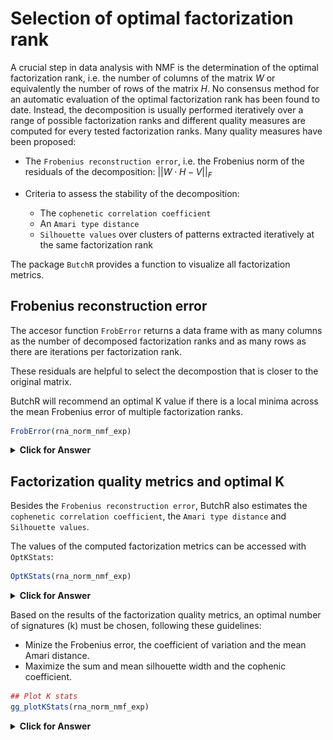 # Selection of optimal factorization rank

A crucial step in data analysis with NMF is the determination of the
optimal factorization rank, i.e. the number of columns of the matrix *W*
or equivalently the number of rows of the matrix *H*. No consensus
method for an automatic evaluation of the optimal factorization rank has
been found to date. Instead, the decomposition is usually performed
iteratively over a range of possible factorization ranks and different
quality measures are computed for every tested factorization ranks. Many
quality measures have been proposed:

-   The `Frobenius reconstruction error`, i.e. the Frobenius norm of the
    residuals of the decomposition:
    \|\|*W* ⋅ *H* − *V*\|\|<sub>*F*</sub>

-   Criteria to assess the stability of the decomposition:

    -   The `cophenetic correlation coefficient`
    -   An `Amari type distance`
    -   `Silhouette values` over clusters of patterns extracted
        iteratively at the same factorization rank

The package `ButchR` provides a function to visualize all factorization
metrics.



## Frobenius reconstruction error

The accesor function `FrobError` returns a data frame with as many columns as the number of 
decomposed factorization ranks and as many rows as there are iterations per
factorization rank.

These residuals are helpful to select the decompostion that is closer to the original matrix.

ButchR will recommend an optimal K value if there is a local minima across the mean Frobenius error of multiple factorization ranks.

```r
FrobError(rna_norm_nmf_exp)
```

<details>
<summary><b>Click for Answer</b></summary>

```
## [1] "\nNo optimal K found, please select manualy\n"
```

<table>
 <thead>
  <tr>
   <th style="text-align:right;"> k2 </th>
   <th style="text-align:right;"> k3 </th>
   <th style="text-align:right;"> k4 </th>
   <th style="text-align:right;"> k5 </th>
   <th style="text-align:right;"> k6 </th>
   <th style="text-align:right;"> k7 </th>
   <th style="text-align:right;"> k8 </th>
   <th style="text-align:right;"> k9 </th>
   <th style="text-align:right;"> k10 </th>
  </tr>
 </thead>
<tbody>
  <tr>
   <td style="text-align:right;"> 0.1975693 </td>
   <td style="text-align:right;"> 0.1833415 </td>
   <td style="text-align:right;"> 0.1671235 </td>
   <td style="text-align:right;"> 0.1532516 </td>
   <td style="text-align:right;"> 0.1481093 </td>
   <td style="text-align:right;"> 0.1340936 </td>
   <td style="text-align:right;"> 0.1367746 </td>
   <td style="text-align:right;"> 0.1352234 </td>
   <td style="text-align:right;"> 0.1176797 </td>
  </tr>
  <tr>
   <td style="text-align:right;"> 0.1968017 </td>
   <td style="text-align:right;"> 0.1816921 </td>
   <td style="text-align:right;"> 0.1629583 </td>
   <td style="text-align:right;"> 0.1545430 </td>
   <td style="text-align:right;"> 0.1470479 </td>
   <td style="text-align:right;"> 0.1380185 </td>
   <td style="text-align:right;"> 0.1313077 </td>
   <td style="text-align:right;"> 0.1300730 </td>
   <td style="text-align:right;"> 0.1169848 </td>
  </tr>
  <tr>
   <td style="text-align:right;"> 0.1973312 </td>
   <td style="text-align:right;"> 0.1792726 </td>
   <td style="text-align:right;"> 0.1674623 </td>
   <td style="text-align:right;"> 0.1527080 </td>
   <td style="text-align:right;"> 0.1452187 </td>
   <td style="text-align:right;"> 0.1325158 </td>
   <td style="text-align:right;"> 0.1341041 </td>
   <td style="text-align:right;"> 0.1318661 </td>
   <td style="text-align:right;"> 0.1200745 </td>
  </tr>
  <tr>
   <td style="text-align:right;"> 0.1965124 </td>
   <td style="text-align:right;"> 0.1770754 </td>
   <td style="text-align:right;"> 0.1614196 </td>
   <td style="text-align:right;"> 0.1540932 </td>
   <td style="text-align:right;"> 0.1437228 </td>
   <td style="text-align:right;"> 0.1324107 </td>
   <td style="text-align:right;"> 0.1272746 </td>
   <td style="text-align:right;"> 0.1293386 </td>
   <td style="text-align:right;"> 0.1176948 </td>
  </tr>
  <tr>
   <td style="text-align:right;"> 0.1968222 </td>
   <td style="text-align:right;"> 0.1763261 </td>
   <td style="text-align:right;"> 0.1655435 </td>
   <td style="text-align:right;"> 0.1521472 </td>
   <td style="text-align:right;"> 0.1438162 </td>
   <td style="text-align:right;"> 0.1389070 </td>
   <td style="text-align:right;"> 0.1308415 </td>
   <td style="text-align:right;"> 0.1295302 </td>
   <td style="text-align:right;"> 0.1155311 </td>
  </tr>
  <tr>
   <td style="text-align:right;"> 0.1977374 </td>
   <td style="text-align:right;"> 0.1870041 </td>
   <td style="text-align:right;"> 0.1622449 </td>
   <td style="text-align:right;"> 0.1507951 </td>
   <td style="text-align:right;"> 0.1465456 </td>
   <td style="text-align:right;"> 0.1379959 </td>
   <td style="text-align:right;"> 0.1390313 </td>
   <td style="text-align:right;"> 0.1243427 </td>
   <td style="text-align:right;"> 0.1211344 </td>
  </tr>
  <tr>
   <td style="text-align:right;"> 0.1963016 </td>
   <td style="text-align:right;"> 0.1832476 </td>
   <td style="text-align:right;"> 0.1610669 </td>
   <td style="text-align:right;"> 0.1517311 </td>
   <td style="text-align:right;"> 0.1495082 </td>
   <td style="text-align:right;"> 0.1414465 </td>
   <td style="text-align:right;"> 0.1323888 </td>
   <td style="text-align:right;"> 0.1272976 </td>
   <td style="text-align:right;"> 0.1230526 </td>
  </tr>
  <tr>
   <td style="text-align:right;"> 0.1987224 </td>
   <td style="text-align:right;"> 0.1787391 </td>
   <td style="text-align:right;"> 0.1606174 </td>
   <td style="text-align:right;"> 0.1531967 </td>
   <td style="text-align:right;"> 0.1403434 </td>
   <td style="text-align:right;"> 0.1394498 </td>
   <td style="text-align:right;"> 0.1359764 </td>
   <td style="text-align:right;"> 0.1341932 </td>
   <td style="text-align:right;"> 0.1184785 </td>
  </tr>
  <tr>
   <td style="text-align:right;"> 0.1974589 </td>
   <td style="text-align:right;"> 0.1766975 </td>
   <td style="text-align:right;"> 0.1628189 </td>
   <td style="text-align:right;"> 0.1513562 </td>
   <td style="text-align:right;"> 0.1415927 </td>
   <td style="text-align:right;"> 0.1410059 </td>
   <td style="text-align:right;"> 0.1366363 </td>
   <td style="text-align:right;"> 0.1267888 </td>
   <td style="text-align:right;"> 0.1273292 </td>
  </tr>
  <tr>
   <td style="text-align:right;"> 0.1971803 </td>
   <td style="text-align:right;"> 0.1785069 </td>
   <td style="text-align:right;"> 0.1713303 </td>
   <td style="text-align:right;"> 0.1591989 </td>
   <td style="text-align:right;"> 0.1381672 </td>
   <td style="text-align:right;"> 0.1319049 </td>
   <td style="text-align:right;"> 0.1371715 </td>
   <td style="text-align:right;"> 0.1273660 </td>
   <td style="text-align:right;"> 0.1233168 </td>
  </tr>
</tbody>
</table>
</details>



## Factorization quality metrics and optimal K

Besides the `Frobenius reconstruction error`, ButchR also estimates the `cophenetic correlation coefficient`, the `Amari type distance` and `Silhouette values`.

The values of the computed factorization metrics can be accessed with
`OptKStats`:


```r
OptKStats(rna_norm_nmf_exp)
```

<details>
<summary><b>Click for Answer</b></summary>

<table>
 <thead>
  <tr>
   <th style="text-align:left;"> rank_id </th>
   <th style="text-align:right;"> k </th>
   <th style="text-align:right;"> FrobError_min </th>
   <th style="text-align:right;"> FrobError_mean </th>
   <th style="text-align:right;"> FrobError_sd </th>
   <th style="text-align:right;"> FrobError_cv </th>
   <th style="text-align:right;"> sumSilWidth </th>
   <th style="text-align:right;"> meanSilWidth </th>
   <th style="text-align:right;"> copheneticCoeff </th>
   <th style="text-align:right;"> meanAmariDist </th>
  </tr>
 </thead>
<tbody>
  <tr>
   <td style="text-align:left;"> k2 </td>
   <td style="text-align:right;"> 2 </td>
   <td style="text-align:right;"> 0.1963016 </td>
   <td style="text-align:right;"> 0.1972437 </td>
   <td style="text-align:right;"> 0.0006984 </td>
   <td style="text-align:right;"> 0.0035407 </td>
   <td style="text-align:right;"> 19.77115 </td>
   <td style="text-align:right;"> 0.9885575 </td>
   <td style="text-align:right;"> 0.9773151 </td>
   <td style="text-align:right;"> 0.0027460 </td>
  </tr>
  <tr>
   <td style="text-align:left;"> k3 </td>
   <td style="text-align:right;"> 3 </td>
   <td style="text-align:right;"> 0.1763261 </td>
   <td style="text-align:right;"> 0.1801903 </td>
   <td style="text-align:right;"> 0.0035052 </td>
   <td style="text-align:right;"> 0.0194528 </td>
   <td style="text-align:right;"> 22.77287 </td>
   <td style="text-align:right;"> 0.7590957 </td>
   <td style="text-align:right;"> 0.8144873 </td>
   <td style="text-align:right;"> 0.0533091 </td>
  </tr>
  <tr>
   <td style="text-align:left;"> k4 </td>
   <td style="text-align:right;"> 4 </td>
   <td style="text-align:right;"> 0.1606174 </td>
   <td style="text-align:right;"> 0.1642586 </td>
   <td style="text-align:right;"> 0.0034874 </td>
   <td style="text-align:right;"> 0.0212309 </td>
   <td style="text-align:right;"> 31.81031 </td>
   <td style="text-align:right;"> 0.7952578 </td>
   <td style="text-align:right;"> 0.7598790 </td>
   <td style="text-align:right;"> 0.0437001 </td>
  </tr>
  <tr>
   <td style="text-align:left;"> k5 </td>
   <td style="text-align:right;"> 5 </td>
   <td style="text-align:right;"> 0.1507951 </td>
   <td style="text-align:right;"> 0.1533021 </td>
   <td style="text-align:right;"> 0.0023846 </td>
   <td style="text-align:right;"> 0.0155550 </td>
   <td style="text-align:right;"> 25.97285 </td>
   <td style="text-align:right;"> 0.5194569 </td>
   <td style="text-align:right;"> 0.6734895 </td>
   <td style="text-align:right;"> 0.0851761 </td>
  </tr>
  <tr>
   <td style="text-align:left;"> k6 </td>
   <td style="text-align:right;"> 6 </td>
   <td style="text-align:right;"> 0.1381672 </td>
   <td style="text-align:right;"> 0.1444072 </td>
   <td style="text-align:right;"> 0.0035920 </td>
   <td style="text-align:right;"> 0.0248740 </td>
   <td style="text-align:right;"> 33.09691 </td>
   <td style="text-align:right;"> 0.5516152 </td>
   <td style="text-align:right;"> 0.6077940 </td>
   <td style="text-align:right;"> 0.0875744 </td>
  </tr>
  <tr>
   <td style="text-align:left;"> k7 </td>
   <td style="text-align:right;"> 7 </td>
   <td style="text-align:right;"> 0.1319049 </td>
   <td style="text-align:right;"> 0.1367749 </td>
   <td style="text-align:right;"> 0.0036902 </td>
   <td style="text-align:right;"> 0.0269798 </td>
   <td style="text-align:right;"> 38.07320 </td>
   <td style="text-align:right;"> 0.5439029 </td>
   <td style="text-align:right;"> 0.6412591 </td>
   <td style="text-align:right;"> 0.0939794 </td>
  </tr>
  <tr>
   <td style="text-align:left;"> k8 </td>
   <td style="text-align:right;"> 8 </td>
   <td style="text-align:right;"> 0.1272746 </td>
   <td style="text-align:right;"> 0.1341507 </td>
   <td style="text-align:right;"> 0.0036326 </td>
   <td style="text-align:right;"> 0.0270786 </td>
   <td style="text-align:right;"> 34.12018 </td>
   <td style="text-align:right;"> 0.4265023 </td>
   <td style="text-align:right;"> 0.5583952 </td>
   <td style="text-align:right;"> 0.1325817 </td>
  </tr>
  <tr>
   <td style="text-align:left;"> k9 </td>
   <td style="text-align:right;"> 9 </td>
   <td style="text-align:right;"> 0.1243427 </td>
   <td style="text-align:right;"> 0.1296020 </td>
   <td style="text-align:right;"> 0.0033991 </td>
   <td style="text-align:right;"> 0.0262273 </td>
   <td style="text-align:right;"> 36.35971 </td>
   <td style="text-align:right;"> 0.4039967 </td>
   <td style="text-align:right;"> 0.6838229 </td>
   <td style="text-align:right;"> 0.1413364 </td>
  </tr>
  <tr>
   <td style="text-align:left;"> k10 </td>
   <td style="text-align:right;"> 10 </td>
   <td style="text-align:right;"> 0.1155311 </td>
   <td style="text-align:right;"> 0.1201276 </td>
   <td style="text-align:right;"> 0.0036093 </td>
   <td style="text-align:right;"> 0.0300453 </td>
   <td style="text-align:right;"> 43.32247 </td>
   <td style="text-align:right;"> 0.4332247 </td>
   <td style="text-align:right;"> 0.6127411 </td>
   <td style="text-align:right;"> 0.1341529 </td>
  </tr>
</tbody>
</table>
</details>



Based on the results of the factorization quality metrics, an optimal number of signatures (k) must be chosen, following these guidelines:

- Minize the Frobenius error, the coefficient of variation and the mean Amari distance.  
- Maximize the sum and mean silhouette width and the cophenic coefficient.


```r
## Plot K stats
gg_plotKStats(rna_norm_nmf_exp)
```
<details>
<summary><b>Click for Answer</b></summary>

![](./figs/rna_NMF_optK-1.png)
  
</details>